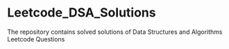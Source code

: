 # Leetcode_DSA_Solutions
The repository contains solved solutions of Data Structures and Algorithms Leetcode Questions 
